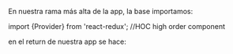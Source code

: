 En nuestra rama más alta de la app, la base importamos:

import {Provider} from 'react-redux'; //HOC high order component

en el return de nuestra app se hace:

<Provider store={store}> <AppRouter/> </Provider>
